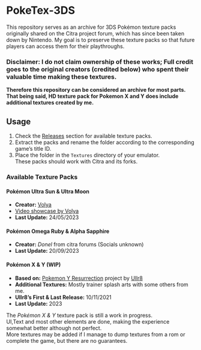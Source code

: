 # PokeTex-3DS

This repository serves as an archive for 3DS Pokémon texture packs originally shared on the Citra project forum, which has since been taken down by Nintendo. My goal is to preserve these texture packs so that future players can access them for their playthroughs.<br>

### Disclaimer: I do not claim ownership of these works; Full credit goes to the original creators (credited below) who spent their valuable time making these textures. 
**Therefore this repository can be considered an archive for most parts.<br> That being said, HD texture pack for Pokemon X and Y does include additional textures created by me.**

## **Usage**  
1. Check the [Releases](https://github.com/Gray-Rice/PokeTex-3DS/releases) section for available texture packs.<br>
2. Extract the packs and rename the folder according to the corresponding game’s title ID.<br> 
3. Place the folder in the `Textures` directory of your emulator.<br>
   These packs should work with Citra and its forks.  

### **Available Texture Packs**  

#### **Pokémon Ultra Sun & Ultra Moon**  
- **Creator:** [Volya](https://x.com/VolyaVolyaVolya)
- [Video showcase by Volya](https://www.youtube.com/watch?v=4iukcTSoR9E)
- **Last Update:** 24/05/2023  

#### **Pokémon Omega Ruby & Alpha Sapphire**  
- **Creator:** *Donel* from citra forums (Socials unknown)  
- **Last Update:** 20/09/2023  

#### **Pokémon X & Y (WIP)**  
- **Based on:** [Pokemon Y Resurrection](https://github.com/Ullr8/Pokemon-Y-Resurrection) project by [Ullr8](https://github.com/Ullr8)
- **Additional Textures:** Mostly trainer splash arts with some others from me.
- **Ullr8’s First & Last Release:** 10/11/2021  
- **Last Update:** 2023  

The *Pokémon X & Y* texture pack is still a work in progress.<br>
UI,Text and most other elements are done, making the experience somewhat better although not perfect.<br>
More textures may be added if I manage to dump textures from a rom or complete the game, but there are no guarantees. 
